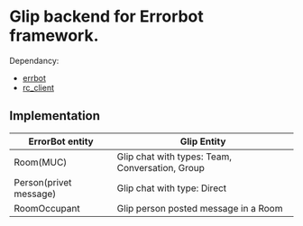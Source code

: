 # Glip backend for Errorbot framework.

Dependancy:
* [errbot](https://errbot.readthedocs.io/en/latest/index.html)
* [rc_client](https://pypi.org/project/rc-client)


## Implementation

| ErrorBot entity | Glip Entity |
| ------ | ------ |
| Room(MUC) | Glip chat with types: Team, Conversation, Group |
| Person(privet message) | Glip chat with type: Direct |
| RoomOccupant  | Glip person posted message in a Room |
